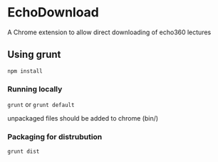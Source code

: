 EchoDownload
============

A Chrome extension to allow direct downloading of echo360 lectures

## Using grunt
`npm install`

### Running locally
`grunt` or `grunt default`

unpackaged files should be added to chrome (bin/)

### Packaging for distrubution

`grunt dist`
